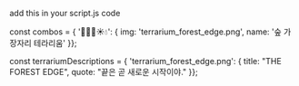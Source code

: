 add this in your script.js code

const combos = { '🌳🌲🌱☀️💧': { img: 'terrarium_forest_edge.png', name: '숲 가장자리 테라리움' }};

const terrariumDescriptions = { 'terrarium_forest_edge.png': { title: "THE FOREST EDGE", quote: "끝은 곧 새로운 시작이야." }};
